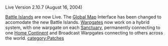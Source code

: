 Live Version 2.10.7 (August 16, 2004)

[Battle Islands](Battle_Islands.md "wikilink") are now Live. The [Global
Map](Global_Map.md "wikilink") Interface has been changed to accomodate the
new Battle Islands. [Warpgates](Warpgate.md "wikilink") now work on a
hybrid system, with one warpgate on each
[Sanctuary](Sanctuary.md "wikilink"), permanently connecting to one [Home
Continent](Home_Continent.md "wikilink") and Broadcast Warpgates connecting
to others across the world.
[category:Patches](category:Patches.md "wikilink")
